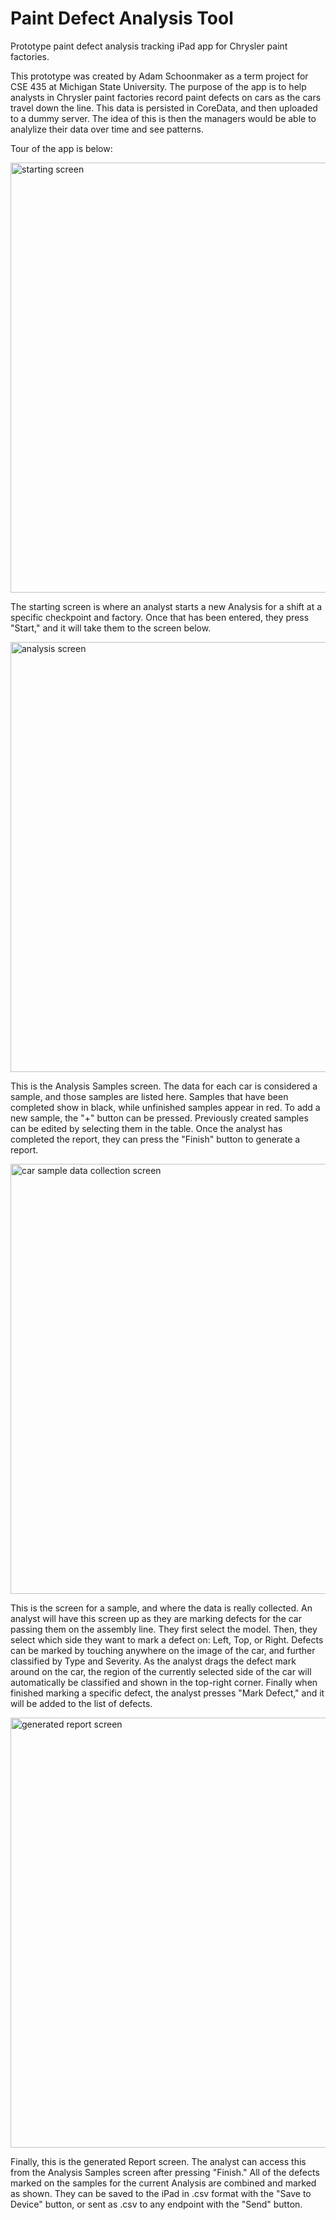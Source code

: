 # Paint Defect Analysis Tool

Prototype paint defect analysis tracking iPad app for Chrysler paint factories.

This prototype was created by Adam Schoonmaker as a term project for CSE 435 at Michigan State University. The purpose of the app is to help analysts in Chrysler paint factories record paint defects on cars as the cars travel down the line. This data is persisted in CoreData, and then uploaded to a dummy server. The idea of this is then the managers would be able to analylize their data over time and see patterns.

Tour of the app is below:

<img width="688" alt="starting screen" src="https://cloud.githubusercontent.com/assets/7013639/12734731/505dd5b6-c910-11e5-8c29-2ab6938a5efb.png">

The starting screen is where an analyst starts a new Analysis for a shift at a specific checkpoint and factory. Once that has been entered, they press "Start," and it will take them to the screen below.

<img width="688" alt="analysis screen" src="https://cloud.githubusercontent.com/assets/7013639/12734843/116820cc-c911-11e5-8214-40858368a2c2.png">

This is the Analysis Samples screen. The data for each car is considered a sample, and those samples are listed here. Samples that have been completed show in black, while unfinished samples appear in red. To add a new sample, the "+" button can be pressed. Previously created samples can be edited by selecting them in the table. Once the analyst has completed the report, they can press the "Finish" button to generate a report.

<img width="688" alt="car sample data collection screen" src="https://cloud.githubusercontent.com/assets/7013639/12734846/16ba64ae-c911-11e5-82be-ed3fd508761d.png">

This is the screen for a sample, and where the data is really collected. An analyst will have this screen up as they are marking defects for the car passing them on the assembly line. They first select the model. Then, they select which side they want to mark a defect on: Left, Top, or Right. Defects can be marked by touching anywhere on the image of the car, and further classified by Type and Severity. As the analyst drags the defect mark around on the car, the region of the currently selected side of the car will automatically be classified and shown in the top-right corner. Finally when finished marking a specific defect, the analyst presses "Mark Defect," and it will be added to the list of defects.

<img width="688" alt="generated report screen" src="https://cloud.githubusercontent.com/assets/7013639/12734848/1864553a-c911-11e5-86e3-7d15fc7a232e.png">

Finally, this is the generated Report screen. The analyst can access this from the Analysis Samples screen after pressing "Finish." All of the defects marked on the samples for the current Analysis are combined and marked as shown. They can be saved to the iPad in .csv format with the "Save to Device" button, or sent as .csv to any endpoint with the "Send" button.
